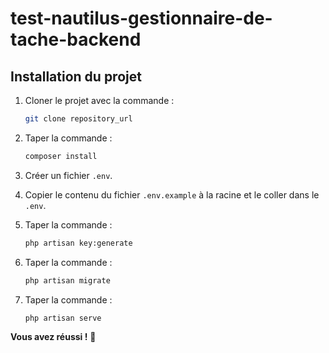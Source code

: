 # test-nautilus-gestionnaire-de-tache-backend
## Installation du projet

1. Cloner le projet avec la commande :  
    ```bash
    git clone repository_url
    ```

2. Taper la commande :  
    ```bash
    composer install
    ```

3. Créer un fichier `.env`.

4. Copier le contenu du fichier `.env.example` à la racine et le coller dans le `.env`.

5. Taper la commande :  
    ```bash
    php artisan key:generate
    ```

6. Taper la commande :  
    ```bash
    php artisan migrate
    ```

7. Taper la commande :  
    ```bash
    php artisan serve
    ```

**Vous avez réussi !** 🎉
